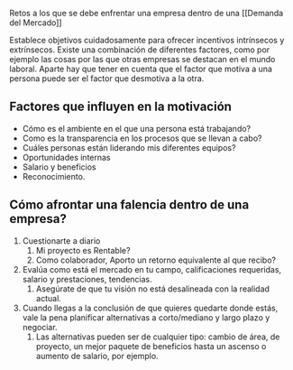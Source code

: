 Retos a los que se debe enfrentar una empresa dentro de una [[Demanda del Mercado]]

Establece objetivos cuidadosamente para ofrecer incentivos intrínsecos y extrínsecos. Existe una combinación de diferentes factores, como por ejemplo las cosas por las que otras empresas se destacan en el mundo laboral. Aparte hay que tener en cuenta que el factor que motiva a una persona puede ser el factor que desmotiva a la otra.

## Factores que influyen en la motivación
- Cómo es el ambiente en el que una persona está trabajando?
- Como es la transparencia en los procesos que se llevan a cabo?
- Cuáles personas están liderando mis diferentes equipos?
- Oportunidades internas
- Salario y beneficios
- Reconocimiento.

## Cómo afrontar una falencia dentro de una empresa?
1. Cuestionarte a diario
	1. Mi proyecto es Rentable?
	2. Como colaborador, Aporto un retorno equivalente al que recibo?
2. Evalúa como está el mercado en tu campo, calificaciones requeridas, salario y prestaciones, tendencias.
	1. Asegúrate de que tu visión no está desalineada con la realidad actual.
3. Cuando llegas a la conclusión de que quieres quedarte donde estás, vale la pena planificar alternativas a corto/mediano y largo plazo y negociar.
	1. Las alternativas pueden ser de cualquier tipo: cambio de área, de proyecto, un mejor paquete de beneficios hasta un ascenso o aumento de salario, por ejemplo.